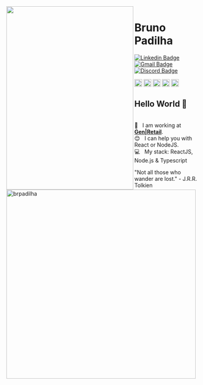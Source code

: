 <img align="left" width="332" height="480" src="https://media.giphy.com/media/ejHCFHxAlZfl6/giphy.gif">

# Bruno Padilha
[![Linkedin Badge](https://img.shields.io/badge/-BrunoPadilha-blue?style=flat-square&logo=Linkedin&logoColor=white&link=https://www.linkedin.com/in/brpadilha/)](https://www.linkedin.com/in/brpadilha/) 
[![Gmail Badge](https://img.shields.io/badge/-brpadilha.dev@gmail.com-c14438?style=flat-square&logo=Gmail&logoColor=white&link=mailto:brpadilha.dev@gmail.com)](brpadilha.dev@gmail.com)
[![Discord Badge](https://img.shields.io/badge/-brpadilha%234062-7289DA?style=flat-square&logo=discord&logoColor=white&link=https://discord.com/)](https://discord.com/)

<p align="left">
<img src="https://devicons.github.io/devicon/devicon.git/icons/react/react-original-wordmark.svg" alt="react" width="20" height="20"/>
<img src="https://devicons.github.io/devicon/devicon.git/icons/css3/css3-original-wordmark.svg" alt="css3"  width="20" height="20"/>
<img src="https://devicons.github.io/devicon/devicon.git/icons/html5/html5-original-wordmark.svg" alt="html5"  width="20" height="20"/>
<img src="https://devicons.github.io/devicon/devicon.git/icons/javascript/javascript-original.svg" alt="javascript" width="20" height="20"/>
<img src="https://devicons.github.io/devicon/devicon.git/icons/postgresql/postgresql-original-wordmark.svg" alt="postgresql" width="20" height="20"/>
</p>

## Hello World 👋

<br/>:rocket:  &nbsp; I am working at [**Gen|Retail**](https://gen.shop/).
<br/>:blush: &nbsp; I can help you with React or NodeJS.
<br/>:computer: &nbsp; My stack: ReactJS, Node.js & Typescript
<p><img width="495px" align="left" src="https://github-readme-stats.vercel.app/api?username=brpadilha&show_icons=true&count_private=true" alt="brpadilha" /> 
<p>"Not all those who wander are lost." - J.R.R. Tolkien</p>
